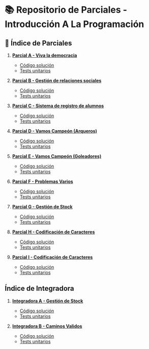 # 📚 Repositorio de Parciales - Introducción A La Programación

## 📂 Índice de Parciales

1. **[Parcial A - Viva la democracia](./ParcialA/README.md)**
   - [Código solución](./ParcialA/Solucion.hs)
   - [Tests unitarios](./ParcialA/Test.hs)

2. **[Parcial B - Gestión de relaciones sociales](./ParcialB/README.md)**
   - [Código solución](./ParcialB/Solucion.hs)
   - [Tests unitarios](./ParcialB/Test.hs)

3. **[Parcial C - Sistema de registro de alumnos](./ParcialC/README.md)**
   - [Código solución](./ParcialC/Solucion.hs)
   - [Tests unitarios](./ParcialC/Test.hs)

4. **[Parcial D - Vamos Campeón (Arqueros)](./ParcialD/README.md)**
   - [Código solución](./ParcialD/Solucion.hs)
   - [Tests unitarios](./ParcialD/Test.hs)

5. **[Parcial E - Vamos Campeón (Goleadores)](./ParcialE/README.md)**
   - [Código solución](./ParcialE/Solucion.hs)
   - [Tests unitarios](./ParcialE/Test.hs)

6. **[Parcial F - Problemas Varios](./ParcialF/README.md)**
   - [Código solución](./ParcialF/Solucion.hs)
   - [Tests unitarios](./ParcialF/Test.hs)

7. **[Parcial G - Gestión de Stock](./ParcialG/README.md)**
   - [Código solución](./ParcialG/Solucion.hs)
   - [Tests unitarios](./ParcialG/Test.hs)

8. **[Parcial H - Codificación de Caracteres](./ParcialH/README.md)**
   - [Código solución](./ParcialH/SolucionT2.hs)
   - [Tests unitarios](./ParcialH/Test.hs)


9. **[Parcial I - Codificación de Caracteres](./ParcialI/README.md)**
   - [Código solución](./ParcialI/SolucionT1.hs)
   - [Tests unitarios](./ParcialI/Tests.hs)


## Índice de Integradora
1. **[Integradora A - Gestión de Stock](./ParcialG/README.md)**
   - [Código solución](./ParcialG/Solucion.hs)
   - [Tests unitarios](./ParcialG/Test.hs)

2. **[Integradora B - Caminos Validos](./IntegradoraA/README.md)**
   - [Código solución](./IntegradoraA/Solucion.hs)
   - [Tests unitarios](./IntegradoraA/Test.hs)
